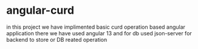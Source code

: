 # angular-curd

in this project we have implimented basic curd operation based angular application
there we have used angular 13 and for db used json-server for backend to store or 
DB reated operation
